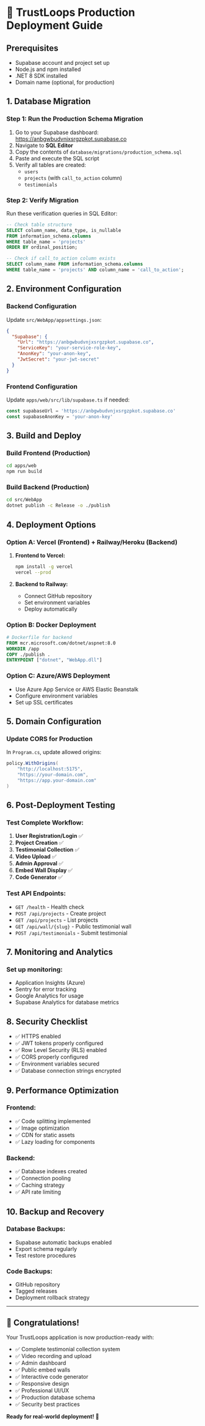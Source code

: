 # 🚀 TrustLoops Production Deployment Guide

## Prerequisites
- Supabase account and project set up
- Node.js and npm installed
- .NET 8 SDK installed
- Domain name (optional, for production)

## 1. Database Migration

### Step 1: Run the Production Schema Migration
1. Go to your Supabase dashboard: https://anbgwbudvnjxsrgzpkot.supabase.co
2. Navigate to **SQL Editor**
3. Copy the contents of `database/migrations/production_schema.sql`
4. Paste and execute the SQL script
5. Verify all tables are created:
   - `users`
   - `projects` (with `call_to_action` column)
   - `testimonials`

### Step 2: Verify Migration
Run these verification queries in SQL Editor:
```sql
-- Check table structure
SELECT column_name, data_type, is_nullable 
FROM information_schema.columns 
WHERE table_name = 'projects' 
ORDER BY ordinal_position;

-- Check if call_to_action column exists
SELECT column_name FROM information_schema.columns 
WHERE table_name = 'projects' AND column_name = 'call_to_action';
```

## 2. Environment Configuration

### Backend Configuration
Update `src/WebApp/appsettings.json`:
```json
{
  "Supabase": {
    "Url": "https://anbgwbudvnjxsrgzpkot.supabase.co",
    "ServiceKey": "your-service-role-key",
    "AnonKey": "your-anon-key",
    "JwtSecret": "your-jwt-secret"
  }
}
```

### Frontend Configuration
Update `apps/web/src/lib/supabase.ts` if needed:
```typescript
const supabaseUrl = 'https://anbgwbudvnjxsrgzpkot.supabase.co'
const supabaseAnonKey = 'your-anon-key'
```

## 3. Build and Deploy

### Build Frontend (Production)
```bash
cd apps/web
npm run build
```

### Build Backend (Production)
```bash
cd src/WebApp
dotnet publish -c Release -o ./publish
```

## 4. Deployment Options

### Option A: Vercel (Frontend) + Railway/Heroku (Backend)
1. **Frontend to Vercel:**
   ```bash
   npm install -g vercel
   vercel --prod
   ```

2. **Backend to Railway:**
   - Connect GitHub repository
   - Set environment variables
   - Deploy automatically

### Option B: Docker Deployment
```dockerfile
# Dockerfile for backend
FROM mcr.microsoft.com/dotnet/aspnet:8.0
WORKDIR /app
COPY ./publish .
ENTRYPOINT ["dotnet", "WebApp.dll"]
```

### Option C: Azure/AWS Deployment
- Use Azure App Service or AWS Elastic Beanstalk
- Configure environment variables
- Set up SSL certificates

## 5. Domain Configuration

### Update CORS for Production
In `Program.cs`, update allowed origins:
```csharp
policy.WithOrigins(
    "http://localhost:5175", 
    "https://your-domain.com",
    "https://app.your-domain.com"
)
```

## 6. Post-Deployment Testing

### Test Complete Workflow:
1. **User Registration/Login** ✅
2. **Project Creation** ✅
3. **Testimonial Collection** ✅
4. **Video Upload** ✅
5. **Admin Approval** ✅
6. **Embed Wall Display** ✅
7. **Code Generator** ✅

### Test API Endpoints:
- `GET /health` - Health check
- `POST /api/projects` - Create project
- `GET /api/projects` - List projects
- `GET /api/wall/{slug}` - Public testimonial wall
- `POST /api/testimonials` - Submit testimonial

## 7. Monitoring and Analytics

### Set up monitoring:
- Application Insights (Azure)
- Sentry for error tracking
- Google Analytics for usage
- Supabase Analytics for database metrics

## 8. Security Checklist

- ✅ HTTPS enabled
- ✅ JWT tokens properly configured
- ✅ Row Level Security (RLS) enabled
- ✅ CORS properly configured
- ✅ Environment variables secured
- ✅ Database connection strings encrypted

## 9. Performance Optimization

### Frontend:
- ✅ Code splitting implemented
- ✅ Image optimization
- ✅ CDN for static assets
- ✅ Lazy loading for components

### Backend:
- ✅ Database indexes created
- ✅ Connection pooling
- ✅ Caching strategy
- ✅ API rate limiting

## 10. Backup and Recovery

### Database Backups:
- Supabase automatic backups enabled
- Export schema regularly
- Test restore procedures

### Code Backups:
- GitHub repository
- Tagged releases
- Deployment rollback strategy

---

## 🎉 Congratulations!

Your TrustLoops application is now production-ready with:
- ✅ Complete testimonial collection system
- ✅ Video recording and upload
- ✅ Admin dashboard
- ✅ Public embed walls
- ✅ Interactive code generator
- ✅ Responsive design
- ✅ Professional UI/UX
- ✅ Production database schema
- ✅ Security best practices

**Ready for real-world deployment!** 🚀
